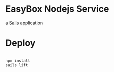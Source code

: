 # EasyBox Nodejs Service

a [Sails](http://sailsjs.org) application



# Deploy

```

npm install
sails lift

```

